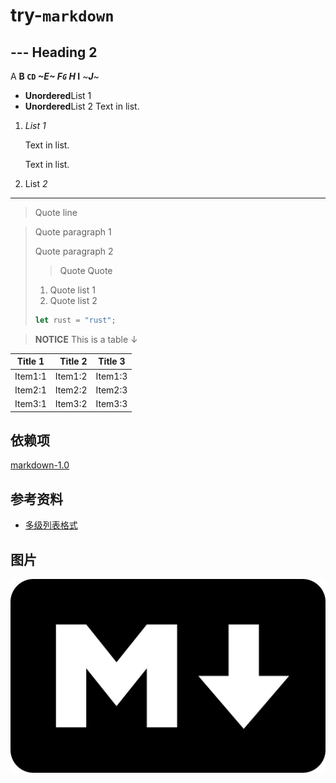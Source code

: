 ﻿# try-`markdown`

## --- Heading 2

A **B `CD` *~E~ **F`G`** H* I** ~***J***~

- **Unordered**List 1
- **Unordered**List 2
  Text in list.

1. *List 1*

   Text in list.

   Text in list.
2. List *2*

---

> Quote line

> Quote paragraph 1
>
> Quote paragraph 2
>
> > Quote Quote
>
> 1. Quote list 1
> 2. Quote list 2
>
> ```rust quote code and other meta
> let rust = "rust";
> ```

> **NOTICE** This is a table ↓

 Title 1 | Title 2 | Title 3
---------|--------:|:-------:
 Item1:1 | Item1:2 | Item1:3
 Item2:1 | Item2:2 | Item2:3
 Item3:1 | Item3:2 | Item3:3

## 依赖项

[markdown-1.0](https://crates.io/crates/markdown/1.0.0-alpha.20)

## 参考资料

- [多级列表格式](https://learn.microsoft.com/zh-cn/dotnet/api/documentformat.openxml.wordprocessing.numberformatvalues)

## 图片

![logo](md.png)
